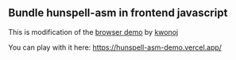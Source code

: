 ## Bundle hunspell-asm in frontend javascript

This is modification of the [browser demo](https://github.com/kwonoj/hunspell-asm/tree/e0e421fda667fb0d4888a4e0b21877e95540c29c/examples/browser) by [kwonoj](https://github.com/kwonoj)

You can play with it here: https://hunspell-asm-demo.vercel.app/
